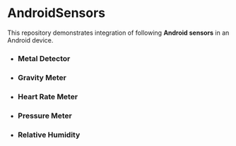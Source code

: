 # AndroidSensors
This repository demonstrates integration of following **Android sensors** in an Android device.
- ### Metal Detector
- ### Gravity Meter
- ### Heart Rate Meter
- ### Pressure Meter
- ### Relative Humidity
